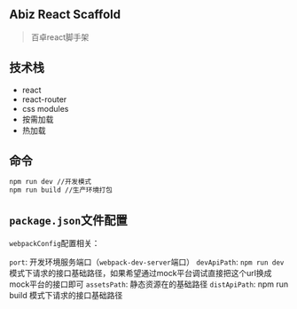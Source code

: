 


## Abiz React Scaffold

> 百卓react脚手架 

## 技术栈

- react
- react-router
- css modules
- 按需加载
- 热加载


## 命令

```bash
npm run dev //开发模式
npm run build //生产环境打包
``` 

## `package.json`文件配置

`webpackConfig`配置相关：

`port`: 开发环境服务端口（`webpack-dev-server`端口）
`devApiPath`: `npm run dev` 模式下请求的接口基础路径，如果希望通过mock平台调试直接把这个url换成mock平台的接口即可
`assetsPath`: 静态资源在的基础路径
`distApiPath`: npm run build 模式下请求的接口基础路径


